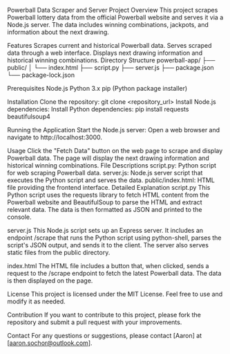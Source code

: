 Powerball Data Scraper and Server
Project Overview
This project scrapes Powerball lottery data from the official Powerball website and serves it via a Node.js server. The data includes winning combinations, jackpots, and information about the next drawing.

Features
Scrapes current and historical Powerball data.
Serves scraped data through a web interface.
Displays next drawing information and historical winning combinations.
Directory Structure
powerball-app/
├── public/
│   └── index.html
├── script.py
├── server.js
├── package.json
└── package-lock.json

Prerequisites
Node.js
Python 3.x
pip (Python package installer)

Installation
Clone the repository:
git clone <repository_url>
Install Node.js dependencies:
Install Python dependencies:
pip install requests beautifulsoup4

Running the Application
Start the Node.js server:
Open a web browser and navigate to http://localhost:3000.

Usage
Click the "Fetch Data" button on the web page to scrape and display Powerball data.
The page will display the next drawing information and historical winning combinations.
File Descriptions
script.py: Python script for web scraping Powerball data.
server.js: Node.js server script that executes the Python script and serves the data.
public/index.html: HTML file providing the frontend interface.
Detailed Explanation
script.py
This Python script uses the requests library to fetch HTML content from the Powerball website and BeautifulSoup to parse the HTML and extract relevant data. The data is then formatted as JSON and printed to the console.

server.js
This Node.js script sets up an Express server. It includes an endpoint /scrape that runs the Python script using python-shell, parses the script's JSON output, and sends it to the client. The server also serves static files from the public directory.

index.html
The HTML file includes a button that, when clicked, sends a request to the /scrape endpoint to fetch the latest Powerball data. The data is then displayed on the page.

License
This project is licensed under the MIT License. Feel free to use and modify it as needed.

Contribution
If you want to contribute to this project, please fork the repository and submit a pull request with your improvements.

Contact
For any questions or suggestions, please contact [Aaron] at [aaron.sochor@outlook.com].
